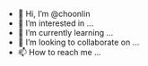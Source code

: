 - 👋 Hi, I’m @choonlin
- 👀 I’m interested in ...
- 🌱 I’m currently learning ...
- 💞️ I’m looking to collaborate on ...
- 📫 How to reach me ...

<!---
choonlin/choonlin is a ✨ special ✨ repository because its `README.md` (this file) appears on your GitHub profile.
You can click the Preview link to take a look at your changes.
--->
